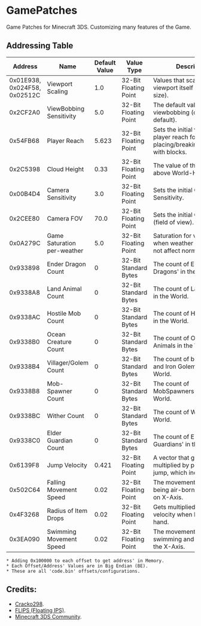 # GamePatches
Game Patches for Minecraft 3DS. Customizing many features of the Game.

## Addressing Table


| Address | Name | Default Value | Value Type | Description | Is Value Variable? |
| ------- | ---- | ------------- | ---------- | ----------- | ------------------ |
| 0x01E938, 0x024F58, 0x02512C | Viewport Scaling             | 1.0    | 32-Bit Floating Point | Values that scale the viewport itself (screen size). | ✕ |
| 0x2CF2A0 | ViewBobbing Sensitivity      | 5.0    | 32-Bit Floating Point | The default value of player viewbobbing (on by default). | ✕ |
| 0x54FB68 | Player Reach                 | 5.623  | 32-Bit Floating Point | Sets the initial value of player reach for placing/breaking/interacting with blocks. | ✕ |
| 0x2C5398 | Cloud Height                 | 0.33   | 32-Bit Floating Point | The value of the clouds above World-Height. | ✕ |
| 0x00B4D4 | Camera Sensitivity           | 3.0    | 32-Bit Floating Point | Sets the initial Camera Sensitivity. | ✕ |
| 0x2CEE80 | Camera FOV                   | 70.0   | 32-Bit Floating Point | Sets the initial Camera FOV (field of view). | ✕ |
| 0x0A279C | Game Saturation per-weather  | 5.0    | 32-Bit Floating Point | Saturation for viewport when weather changes (do not affect normal). |✕ |
| 0x933898 | Ender Dragon Count           | 0      | 32-Bit Standard Bytes | The count of Ender Dragons' in the World. | ✓ |
| 0x9338A8 | Land Animal Count            | 0      | 32-Bit Standard Bytes | The count of Land Animals in the World. | ✓ |
| 0x9338AC | Hostile Mob Count            | 0      | 32-Bit Standard Bytes | The count of Hostile Mobs in the World. | ✓ |
| 0x9338B0 | Ocean Creature Count         | 0      | 32-Bit Standard Bytes | The count of Ocean Animals in the World. | ✓ |
| 0x9338B4 | Villager/Golem Count         | 0      | 32-Bit Standard Bytes | The count of both Villagers and Iron Golems in the World. | ✓ |
| 0x9338B8 | Mob-Spawner Count            | 0      | 32-Bit Standard Bytes | The count of MobSpawners' in the World. | ✓ |
| 0x9338BC | Wither Count                 | 0      | 32-Bit Standard Bytes | The count of Withers' in the World. | ✓ |
| 0x9338C0 | Elder Guardian Count         | 0      | 32-Bit Standard Bytes | The count of Elder Guardians' in the World. | ✓ |
| 0x6139F8 | Jump Velocity                | 0.421  | 32-Bit Floating Point | A vector that get's multiplied by player base-jump, which increases it. | ✕ |
| 0x502C64 | Falling Movement Speed       | 0.02   | 32-Bit Floating Point | The movement speed of being air-born and moving on X-Axis. | ✕ |
| 0x4F3268 | Radius of Item Drops         | 0.02   | 32-Bit Floating Point | Gets multiplied by initial velocity when leave player hand. | ✕ |
| 0x3EA090 | Swimming Movement Speed      | 0.02   | 32-Bit Floating Point | The movement speed of swimming and moving on the X-Axis. | ✕ |

```
* Adding 0x100000 to each offset to get address' in Memory.
* Each Offset/Address' Values are in Big Endian (BE).
* These are all 'code.bin' offsets/configurations.
```

## Credits:
- [Cracko298](https://github.com/Cracko298).
- [FLIPS (Floating IPS)](https://github.com/Alcaro/Flips).
- [Minecraft 3DS Community](https://github.com/Minecraft-3DS-Community).

